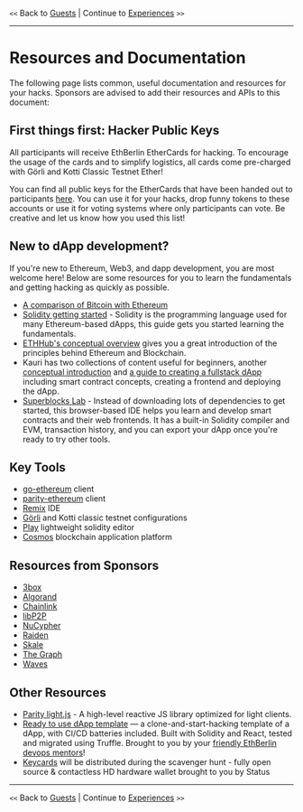 `<<` Back to [Guests](./guests.md) | Continue to [Experiences](./experiences.md) `>>`

* * *

# Resources and Documentation

The following page lists common, useful documentation and resources for your hacks. Sponsors are advised to add their resources and APIs to this document:

## First things first: Hacker Public Keys

All participants will receive EthBerlin EtherCards for hacking. To encourage the usage of the cards and to simplify logistics, all cards come pre-charged with Görli and Kotti Classic Testnet Ether! 

You can find all public keys for the EtherCards that have been handed out to participants [here](./resources/ethberlin_2019_addresses.txt). You can use it for your hacks, drop funny tokens to these accounts or use it for voting systems where only participants can vote. Be creative and let us know how you used this list!

## New to dApp development?

If you're new to Ethereum, Web3, and dapp development, you are most welcome here! Below are some resources for you to learn the fundamentals and getting hacking as quickly as possible.

-   [A comparison of Bitcoin with Ethereum](https://blog.coinbase.com/a-beginners-guide-to-ethereum-46dd486ceecf)
-   [Solidity getting started](https://solidity.readthedocs.io/en/latest/introduction-to-smart-contracts.html) - Solidity is the programming language used for many Ethereum-based dApps, this guide gets you started learning the fundamentals.
-   [ETHHub's conceptual overview](https://docs.ethhub.io/ethereum-basics/what-is-ethereum/) gives you a great introduction of the principles behind Ethereum and Blockchain.
-   Kauri has two collections of content useful for beginners, another [conceptual introduction](https://kauri.io/collection/5bb65f0f4f34080001731dc2/ethereum-101) and [a guide to creating a fullstack dApp](https://kauri.io/collection/5b8e401ee727370001c942e3/full-stack-dapp-tutorial-series) including smart contract concepts, creating a frontend and deploying the dApp.
-   [Superblocks Lab](https://lab.superblocks.com) - Instead of downloading lots of dependencies to get started, this browser-based IDE helps you learn and develop smart contracts and their web frontends. It has a built-in Solidity compiler and EVM, transaction history, and you can export your dApp once you're ready to try other tools.

## Key Tools

-   [go-ethereum](resources/go-ethereum.md) client
-   [parity-ethereum](https://wiki.parity.io/Parity-Ethereum) client
-   [Remix](resources/remix.md) IDE
-   [Görli](https://github.com/goerli/testnet) and Kotti classic testnet configurations
-   [Play](resources/play.md) lightweight solidity editor
- [Cosmos](resources/cosmos.md) blockchain application platform

## Resources from Sponsors

-   [3box](resources/3box.md)
-   [Algorand](resources/algorand.md)
-   [Chainlink](resources/chainlink.md)
-   [libP2P](resources/libp2p.md)
-   [NuCypher](resources/nucypher.md)
-   [Raiden](resources/raiden.md)
-   [Skale](resources/skale.md)
-   [The Graph](resources/the-graph.md)
-   [Waves](resources/wavesplatform.md)

## Other Resources

-   [Parity light.js](https://paritytech.github.io/js-libs/light.js/getting-started/installation.html) - A high-level reactive JS library optimized for light clients.
-   [Ready to use dApp template](https://gitlab.com/mikiquantum/simple-dapp-calculator) — a clone-and-start-hacking template of a dApp, with CI/CD batteries included. Built with Solidity and React, tested and migrated using Truffle. Brought to you by your [friendly EthBerlin devops mentors](https://gitlab.com/mikiquantum/simple-dapp-calculator/graphs/master)!
- [Keycards](https://keycard.status.im) will be distributed during the scavenger hunt - fully open source & contactless HD hardware wallet brought to you by Status
* * *

`<<` Back to [Guests](./guests.md) | Continue to [Experiences](./experiences.md) `>>`
